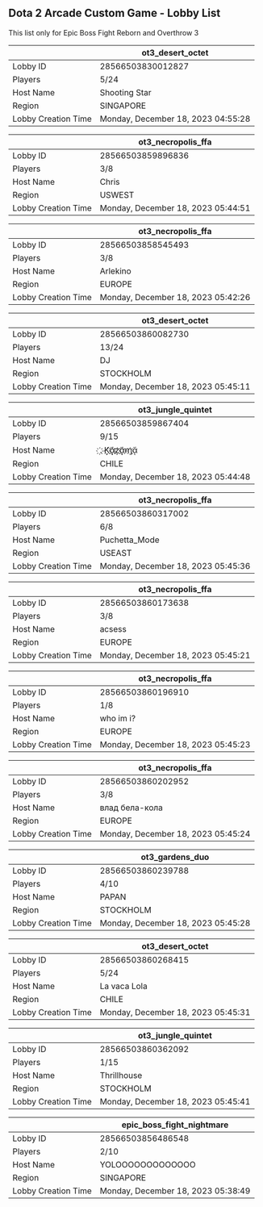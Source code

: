 ## Dota 2 Arcade Custom Game - Lobby List

This list only for Epic Boss Fight Reborn and Overthrow 3

|  | ot3_desert_octet |
| ------ | ------ |
| Lobby ID | 28566503830012827 |
| Players | 5/24 |
| Host Name | Shooting Star |
| Region | SINGAPORE |
| Lobby Creation Time | Monday, December 18, 2023 04:55:28 |


|  | ot3_necropolis_ffa |
| ------ | ------ |
| Lobby ID | 28566503859896836 |
| Players | 3/8 |
| Host Name | Chris |
| Region | USWEST |
| Lobby Creation Time | Monday, December 18, 2023 05:44:51 |


|  | ot3_necropolis_ffa |
| ------ | ------ |
| Lobby ID | 28566503858545493 |
| Players | 3/8 |
| Host Name | Arlekino |
| Region | EUROPE |
| Lobby Creation Time | Monday, December 18, 2023 05:42:26 |


|  | ot3_desert_octet |
| ------ | ------ |
| Lobby ID | 28566503860082730 |
| Players | 13/24 |
| Host Name | DJ |
| Region | STOCKHOLM |
| Lobby Creation Time | Monday, December 18, 2023 05:45:11 |


|  | ot3_jungle_quintet |
| ------ | ------ |
| Lobby ID | 28566503859867404 |
| Players | 9/15 |
| Host Name | .҉ Ķ҉ᾄ҉ẓ҉ᾄ҉ᶆ҉ᾄ |
| Region | CHILE |
| Lobby Creation Time | Monday, December 18, 2023 05:44:48 |


|  | ot3_necropolis_ffa |
| ------ | ------ |
| Lobby ID | 28566503860317002 |
| Players | 6/8 |
| Host Name | Puchetta_Mode |
| Region | USEAST |
| Lobby Creation Time | Monday, December 18, 2023 05:45:36 |


|  | ot3_necropolis_ffa |
| ------ | ------ |
| Lobby ID | 28566503860173638 |
| Players | 3/8 |
| Host Name | acsess |
| Region | EUROPE |
| Lobby Creation Time | Monday, December 18, 2023 05:45:21 |


|  | ot3_necropolis_ffa |
| ------ | ------ |
| Lobby ID | 28566503860196910 |
| Players | 1/8 |
| Host Name | who im i? |
| Region | EUROPE |
| Lobby Creation Time | Monday, December 18, 2023 05:45:23 |


|  | ot3_necropolis_ffa |
| ------ | ------ |
| Lobby ID | 28566503860202952 |
| Players | 3/8 |
| Host Name | влад бела-кола |
| Region | EUROPE |
| Lobby Creation Time | Monday, December 18, 2023 05:45:24 |


|  | ot3_gardens_duo |
| ------ | ------ |
| Lobby ID | 28566503860239788 |
| Players | 4/10 |
| Host Name | PAPAN |
| Region | STOCKHOLM |
| Lobby Creation Time | Monday, December 18, 2023 05:45:28 |


|  | ot3_desert_octet |
| ------ | ------ |
| Lobby ID | 28566503860268415 |
| Players | 5/24 |
| Host Name | La vaca Lola |
| Region | CHILE |
| Lobby Creation Time | Monday, December 18, 2023 05:45:31 |


|  | ot3_jungle_quintet |
| ------ | ------ |
| Lobby ID | 28566503860362092 |
| Players | 1/15 |
| Host Name | Thrillhouse |
| Region | STOCKHOLM |
| Lobby Creation Time | Monday, December 18, 2023 05:45:41 |


|  | epic_boss_fight_nightmare |
| ------ | ------ |
| Lobby ID | 28566503856486548 |
| Players | 2/10 |
| Host Name | YOLOOOOOOOOOOOOO |
| Region | SINGAPORE |
| Lobby Creation Time | Monday, December 18, 2023 05:38:49 |



